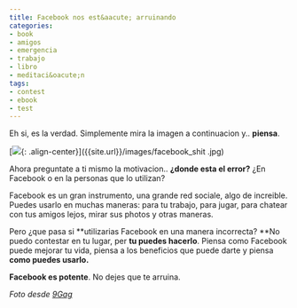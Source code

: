 ```yaml
---
title: Facebook nos est&aacute; arruinando
categories:
- book
- amigos
- emergencia
- trabajo
- libro
- meditaci&oacute;n
tags:
- contest
- ebook
- test
---
```

Eh si, es la verdad. Simplemente mira la imagen a continuacion y.. **piensa**.

[![]({{site.url}}/images/facebook_shit.jpg){: .align-center}]({{site.url}}/images/facebook_shit
.jpg)

Ahora preguntate a ti mismo la motivacion.. **¿donde esta el error?** ¿En
Facebook o en la personas que lo utilizan?

Facebook es un gran instrumento, una grande red sociale, algo de increible.
Puedes usarlo en muchas maneras: para tu trabajo, para jugar, para chatear con
tus amigos lejos, mirar sus photos y otras maneras.

Pero ¿que pasa si **utilizarias Facebook en una manera incorrecta? **No puedo
contestar en tu lugar, per **tu puedes hacerlo**. Piensa como Facebook puede
mejorar tu vida, piensa a los beneficios que puede darte y piensa **como
puedes usarlo.**

**Facebook es potente**. No dejes que te arruina.

  
_Foto desde [9Gag](http://9gag.com/gag/75376)_

